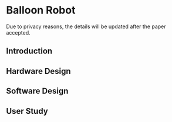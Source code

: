 # Balloon Robot
Due to privacy reasons, the details will be updated after the paper accepted.
## Introduction


## Hardware Design


## Software Design



## User Study


